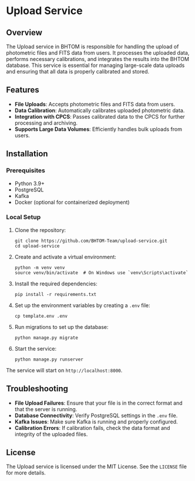 # Upload Service

## Overview

The Upload service in BHTOM is responsible for handling the upload of photometric files and FITS data from users. It processes the uploaded data, performs necessary calibrations, and integrates the results into the BHTOM database. This service is essential for managing large-scale data uploads and ensuring that all data is properly calibrated and stored.

## Features

- **File Uploads**: Accepts photometric files and FITS data from users.
- **Data Calibration**: Automatically calibrates uploaded photometric data.
- **Integration with CPCS**: Passes calibrated data to the CPCS for further processing and archiving.
- **Supports Large Data Volumes**: Efficiently handles bulk uploads from users.

## Installation

### Prerequisites

- Python 3.9+
- PostgreSQL
- Kafka
- Docker (optional for containerized deployment)

### Local Setup

1. Clone the repository:

   ```
   git clone https://github.com/BHTOM-Team/upload-service.git
   cd upload-service
   ```

2. Create and activate a virtual environment:

   ```
   python -m venv venv
   source venv/bin/activate  # On Windows use `venv\Scripts\activate`
   ```

3. Install the required dependencies:

   ```
   pip install -r requirements.txt
   ```

4. Set up the environment variables by creating a `.env` file:

   ```
   cp template.env .env
   ```

5. Run migrations to set up the database:

   ```
   python manage.py migrate
   ```

6. Start the service:

   ```
   python manage.py runserver
   ```

The service will start on `http://localhost:8000`.

## Troubleshooting

- **File Upload Failures**: Ensure that your file is in the correct format and that the server is running.
- **Database Connectivity**: Verify PostgreSQL settings in the `.env` file.
- **Kafka Issues**: Make sure Kafka is running and properly configured.
- **Calibration Errors**: If calibration fails, check the data format and integrity of the uploaded files.


## License

The Upload service is licensed under the MIT License. See the `LICENSE` file for more details.
